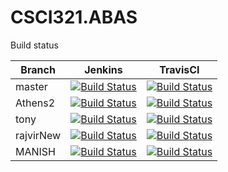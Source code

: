 # CSCI321.ABAS
Build status  

Branch | Jenkins | TravisCI   
------ | ------- | --------   
master | [![Build Status](http://jenkins.tonylao.com/buildStatus/icon?job=CSCI321.ABAS.master)](http://jenkins.tonylao.com/job/CSCI321.ABAS.master) | [![Build Status](https://travis-ci.com/TonyRL/CSCI321.ABAS.svg?token=2gExg64SpwfQ5t8h2R86&branch=master)](https://travis-ci.com/TonyRL/CSCI321.ABAS)  
Athens2 | [![Build Status](http://jenkins.tonylao.com/buildStatus/icon?job=CSCI321.ABAS.Athens2)](http://jenkins.tonylao.com/job/CSCI321.ABAS.Athens2) | [![Build Status](https://travis-ci.com/TonyRL/CSCI321.ABAS.svg?token=2gExg64SpwfQ5t8h2R86&branch=Athens2)](https://travis-ci.com/TonyRL/CSCI321.ABAS)
tony   | [![Build Status](http://jenkins.tonylao.com/buildStatus/icon?job=CSCI321.ABAS.tony)](http://jenkins.tonylao.com/job/CSCI321.ABAS.tony) | [![Build Status](https://travis-ci.com/TonyRL/CSCI321.ABAS.svg?token=2gExg64SpwfQ5t8h2R86&branch=tony)](https://travis-ci.com/TonyRL/CSCI321.ABAS)
rajvirNew   | [![Build Status](http://jenkins.tonylao.com/buildStatus/icon?job=CSCI321.ABAS.rajvirNew)](http://jenkins.tonylao.com/job/CSCI321.ABAS.rajvirNew) | [![Build Status](https://travis-ci.com/TonyRL/CSCI321.ABAS.svg?token=2gExg64SpwfQ5t8h2R86&branch=rajvirNew)](https://travis-ci.com/TonyRL/CSCI321.ABAS)
MANISH | [![Build Status](http://jenkins.tonylao.com/buildStatus/icon?job=CSCI321.ABAS.MANISH)](http://jenkins.tonylao.com/job/CSCI321.ABAS.MANISH) | [![Build Status](https://travis-ci.com/TonyRL/CSCI321.ABAS.svg?token=2gExg64SpwfQ5t8h2R86&branch=MANISH)](https://travis-ci.com/TonyRL/CSCI321.ABAS)

